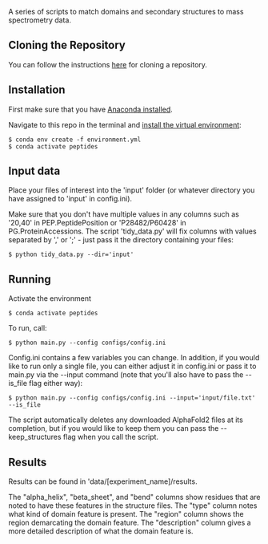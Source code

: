 A series of scripts to match domains and secondary structures to mass spectrometry data.

## Cloning the Repository

You can follow the instructions [here](https://docs.github.com/en/repositories/creating-and-managing-repositories/cloning-a-repository) for cloning a repository.

## Installation

First make sure that you have [Anaconda installed](https://conda.io/projects/conda/en/latest/user-guide/install/index.html).

Navigate to this repo in the terminal and [install the virtual environment](https://conda.io/projects/conda/en/latest/user-guide/tasks/manage-environments.html):

```
$ conda env create -f environment.yml
$ conda activate peptides
```

## Input data
Place your files of interest into the 'input' folder (or whatever directory you have assigned to 'input' in config.ini).

Make sure that you don't have multiple values in any columns such as '20,40' in PEP.PeptidePosition or 'P28482/P60428' in PG.ProteinAccessions. The script 'tidy_data.py' will fix columns with values separated by ',' or ';' -  just pass it the directory containing your files:

```
$ python tidy_data.py --dir='input'
```

## Running

Activate the environment

```
$ conda activate peptides
```

To run, call:

```
$ python main.py --config configs/config.ini
```

Config.ini contains a few variables you can change. In addition, if you would like to run only a single file, you can either adjust it in config.ini or pass it to main.py via the --input command (note that you'll also have to pass the --is_file flag either way):

```
$ python main.py --config configs/config.ini --input='input/file.txt' --is_file
```

The script automatically deletes any downloaded AlphaFold2 files at its completion, but if you would like to keep them you can pass the --keep_structures flag when you call the script.

## Results

Results can be found in 'data/[experiment_name]/results. 

The "alpha_helix", "beta_sheet", and "bend" columns show residues that are noted to have these features in the structure files. The "type" column notes what kind of domain feature is present. The "region" column shows the region demarcating the domain feature. The "description" column gives a more detailed description of what the domain feature is.